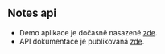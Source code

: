 ## Notes api
* Demo aplikace je dočasně nasazené [zde](https://otaklapka.cz/static/notes/).
* API dokumentace je publikovaná [zde](https://documenter.getpostman.com/view/2647675/Szmh3cUQ?version=latest#163947af-5c7a-41ca-9a56-70176bdd9acb).